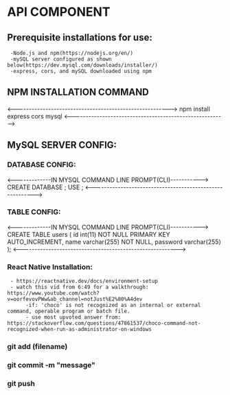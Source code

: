 # API COMPONENT
##  Prerequisite installations for use:
     -Node.js and npm(https://nodejs.org/en/)
     -mySQL server configured as shown below(https://dev.mysql.com/downloads/installer/)
     -express, cors, and mySQL downloaded using npm
##  NPM INSTALLATION COMMAND
<-------------------------------------------------------->
npm install express cors mysql
<-------------------------------------------------------->
##  MySQL SERVER CONFIG:
###     DATABASE CONFIG:
<-------------IN MYSQL COMMAND LINE PROMPT(CLI)----------->
            CREATE DATABASE <your db name here>;
            USE <your db name here>;
<--------------------------------------------------------->
###     TABLE CONFIG:
<-------------IN MYSQL COMMAND LINE PROMPT(CLI)----------->
            CREATE TABLE users (
                id int(11) NOT NULL PRIMARY KEY AUTO_INCREMENT,
                name varchar(255) NOT NULL,
                password varchar(255)
            );
<--------------------------------------------------------->
### React Native Installation:
     - https://reactnative.dev/docs/environment-setup
     - watch this vid from 6:49 for a walkthrough: https://www.youtube.com/watch?v=oorfevovPWw&ab_channel=notJust%E2%80%A4dev 
          -if: 'choco' is not recognized as an internal or external command, operable program or batch file.
          - use most upvoted answer from: https://stackoverflow.com/questions/47861537/choco-command-not-recognized-when-run-as-administrator-on-windows

### git add (filename)
### git commit -m "message"
### git push
